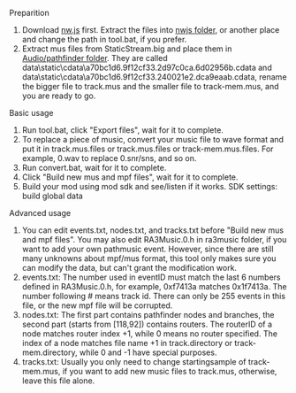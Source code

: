 Preparition
1. Download [nw.js](https://nwjs.io/) first. Extract the files into [nwjs folder](https://github.com/utunnels/ra3pathmusic/tree/main/modfiles/Audio/pathfinder/nwjs), or another place and change the path in tool.bat, if you prefer.
2. Extract mus files from StaticStream.big and place them in [Audio/pathfinder folder](https://github.com/utunnels/ra3pathmusic/tree/main/modfiles/Audio/pathfinder). They are called data\static\cdata\a70bc1d6.9f12cf33.2d97c0ca.6d02956b.cdata and data\static\cdata\a70bc1d6.9f12cf33.240021e2.dca9eaab.cdata, rename the bigger file to track.mus and the smaller file to track-mem.mus, and you are ready to go.

Basic usage
1. Run tool.bat, click "Export files", wait for it to complete.
2. To replace a piece of music, convert your music file to wave format and put it in track.mus.files or track.mus.files or track-mem.mus.files. For example, 0.wav to replace 0.snr/sns, and so on.
3. Run convert.bat, wait for it to complete.
4. Click "Build new mus and mpf files", wait for it to complete.
5. Build your mod using mod sdk and see/listen if it works. SDK settings: build global data

Advanced usage
1. You can edit events.txt, nodes.txt, and tracks.txt before "Build new mus and mpf files". You may also edit RA3Music.0.h in ra3music folder, if you want to add your own pathmusic event. However, since there are still many unknowns about mpf/mus format, this tool only makes sure you can modify the data, but can't grant the modification work.
2. events.txt: The number used in eventID must match the last 6 numbers defined in RA3Music.0.h, for example, 0xf7413a matches 0x1f7413a. The number following # means track id. There can only be 255 events in this file, or the new mpf file will be corrupted.
3. nodes.txt: The first part contains pathfinder nodes and branches, the second part (starts from [118,92]) contains routers. The routerID of a node matches router index +1, while 0 means no router specified. The index of a node matches file name +1 in track.directory or track-mem.directory, while 0 and -1 have special purposes.
4. tracks.txt: Usually you only need to change startingsample of track-mem.mus, if you want to add new music files to track.mus, otherwise, leave this file alone.
